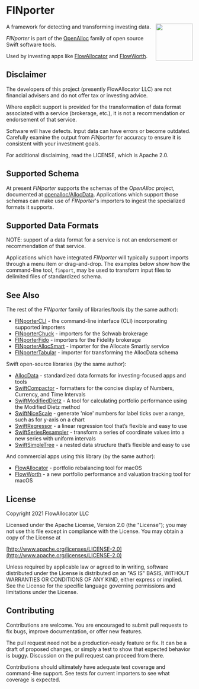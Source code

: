 # FINporter

<img align="right" src="https://github.com/openalloc/FINporter/blob/main/Images/logo.png" width="100" height="100"/>A framework for detecting and transforming investing data.

_FINporter_ is part of the [OpenAlloc](https://github.com/openalloc) family of open source Swift software tools.

Used by investing apps like [FlowAllocator](https://flowallocator.app/FlowAllocator/index.html) and [FlowWorth](https://flowallocator.app/FlowWorth/index.html).

## Disclaimer

The developers of this project (presently FlowAllocator LLC) are not financial advisers and do not offer tax or investing advice. 

Where explicit support is provided for the transformation of data format associated with a service (brokerage, etc.), it is not a recommendation or endorsement of that service.

Software will have defects. Input data can have errors or become outdated. Carefully examine the output from _FINporter_ for accuracy to ensure it is consistent with your investment goals.

For additional disclaiming, read the LICENSE, which is Apache 2.0.

## Supported Schema

At present _FINporter_ supports the schemas of the _OpenAlloc_ project, documented at [openalloc/AllocData](https://github.com/openalloc/AllocData). Applications which support those schemas can make use of _FINporter_'s importers to ingest the specialized formats it supports.

## Supported Data Formats

NOTE: support of a data format for a service is not an endorsement or recommendation of that service.

Applications which have integrated _FINporter_ will typically support imports through a menu item or drag-and-drop. The examples below show how the command-line tool, `finport`, may be used to transform input files to delimited files of standardized schema.

## See Also

The rest of the _FINporter_ family of libraries/tools (by the same author):

* [FINporterCLI](https://github.com/openalloc/FINporterCLI) - the command-line interface (CLI) incorporating supported importers
* [FINporterChuck](https://github.com/openalloc/FINporterChuck) - importers for the Schwab brokerage
* [FINporterFido](https://github.com/openalloc/FINporterFido) - importers for the Fidelity brokerage
* [FINporterAllocSmart](https://github.com/openalloc/FINporterAllocSmart) - importer for the Allocate Smartly service
* [FINporterTabular](https://github.com/openalloc/FINporterTabular) - importer for transforming the AllocData schema

Swift open-source libraries (by the same author):

* [AllocData](https://github.com/openalloc/AllocData) - standardized data formats for investing-focused apps and tools
* [SwiftCompactor](https://github.com/openalloc/SwiftCompactor) - formatters for the concise display of Numbers, Currency, and Time Intervals
* [SwiftModifiedDietz](https://github.com/openalloc/SwiftModifiedDietz) - A tool for calculating portfolio performance using the Modified Dietz method
* [SwiftNiceScale](https://github.com/openalloc/SwiftNiceScale) - generate 'nice' numbers for label ticks over a range, such as for y-axis on a chart
* [SwiftRegressor](https://github.com/openalloc/SwiftRegressor) - a linear regression tool that’s flexible and easy to use
* [SwiftSeriesResampler](https://github.com/openalloc/SwiftSeriesResampler) - transform a series of coordinate values into a new series with uniform intervals
* [SwiftSimpleTree](https://github.com/openalloc/SwiftSimpleTree) - a nested data structure that’s flexible and easy to use

And commercial apps using this library (by the same author):

* [FlowAllocator](https://flowallocator.app/FlowAllocator/index.html) - portfolio rebalancing tool for macOS
* [FlowWorth](https://flowallocator.app/FlowWorth/index.html) - a new portfolio performance and valuation tracking tool for macOS


## License

Copyright 2021 FlowAllocator LLC

Licensed under the Apache License, Version 2.0 (the "License"); you may not use this file except in compliance with the License. You may obtain a copy of the License at

[http://www.apache.org/licenses/LICENSE-2.0](http://www.apache.org/licenses/LICENSE-2.0)

Unless required by applicable law or agreed to in writing, software distributed under the License is distributed on an "AS IS" BASIS, WITHOUT WARRANTIES OR CONDITIONS OF ANY KIND, either express or implied. See the License for the specific language governing permissions and limitations under the License.

## Contributing

Contributions are welcome. You are encouraged to submit pull requests to fix bugs, improve documentation, or offer new features. 

The pull request need not be a production-ready feature or fix. It can be a draft of proposed changes, or simply a test to show that expected behavior is buggy. Discussion on the pull request can proceed from there.

Contributions should ultimately have adequate test coverage and command-line support. See tests for current importers to see what coverage is expected.






